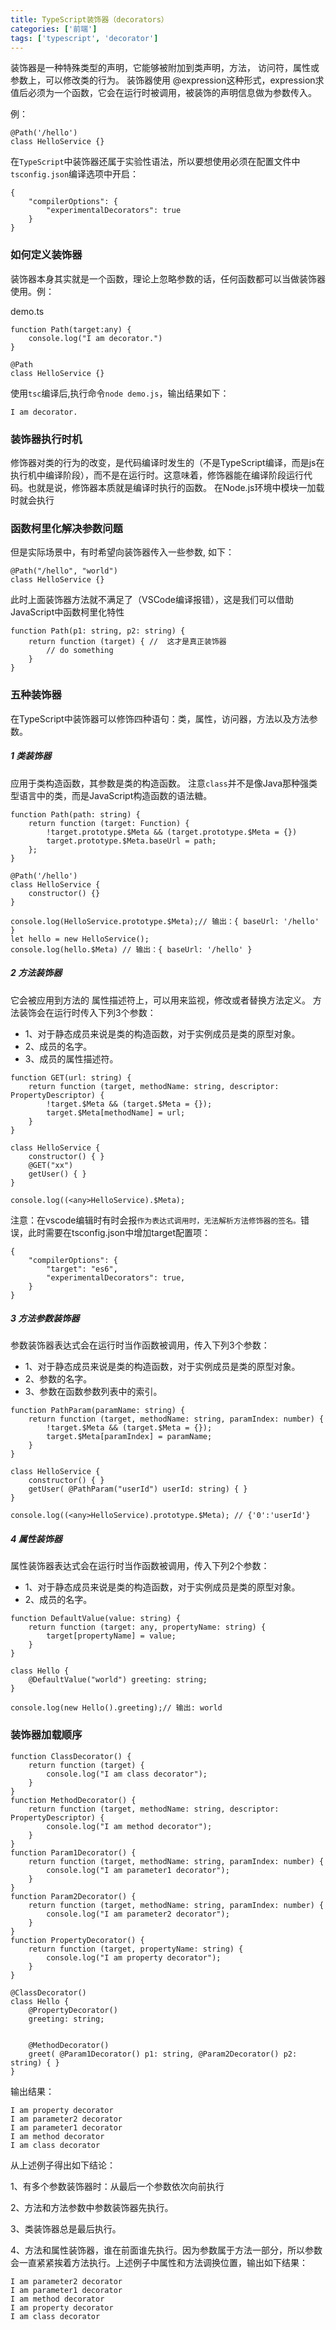 ```yaml
---
title: TypeScript装饰器（decorators）
categories: ['前端']
tags: ['typescript', 'decorator']
---
```


装饰器是一种特殊类型的声明，它能够被附加到类声明，方法， 访问符，属性或参数上，可以修改类的行为。 装饰器使用 @expression这种形式，expression求值后必须为一个函数，它会在运行时被调用，被装饰的声明信息做为参数传入。

例：
```
@Path('/hello')
class HelloService {}
```

在`TypeScript`中装饰器还属于实验性语法，所以要想使用必须在配置文件中`tsconfig.json`编译选项中开启：
```
{
    "compilerOptions": {
        "experimentalDecorators": true
    }
}
```

### 如何定义装饰器
装饰器本身其实就是一个函数，理论上忽略参数的话，任何函数都可以当做装饰器使用。例：

demo.ts
```
function Path(target:any) {
    console.log("I am decorator.")
}

@Path
class HelloService {}
```
使用`tsc`编译后,执行命令`node demo.js`，输出结果如下：
```
I am decorator.
```

### 装饰器执行时机
修饰器对类的行为的改变，是代码编译时发生的（不是TypeScript编译，而是js在执行机中编译阶段），而不是在运行时。这意味着，修饰器能在编译阶段运行代码。也就是说，修饰器本质就是编译时执行的函数。
在Node.js环境中模块一加载时就会执行


### 函数柯里化解决参数问题
但是实际场景中，有时希望向装饰器传入一些参数, 如下：
```
@Path("/hello", "world")
class HelloService {}
```
此时上面装饰器方法就不满足了（VSCode编译报错），这是我们可以借助JavaScript中函数柯里化特性
```
function Path(p1: string, p2: string) {
    return function (target) { //  这才是真正装饰器
        // do something 
    }
}
```

### 五种装饰器
在TypeScript中装饰器可以修饰四种语句：类，属性，访问器，方法以及方法参数。

##### 1 类装饰器
应用于类构造函数，其参数是类的构造函数。
注意`class`并不是像Java那种强类型语言中的类，而是JavaScript构造函数的语法糖。

```
function Path(path: string) {
    return function (target: Function) {
        !target.prototype.$Meta && (target.prototype.$Meta = {})
        target.prototype.$Meta.baseUrl = path;
    };
}

@Path('/hello')
class HelloService {
    constructor() {}
}

console.log(HelloService.prototype.$Meta);// 输出：{ baseUrl: '/hello' }
let hello = new HelloService();
console.log(hello.$Meta) // 输出：{ baseUrl: '/hello' }
```


##### 2 方法装饰器
它会被应用到方法的 属性描述符上，可以用来监视，修改或者替换方法定义。
方法装饰会在运行时传入下列3个参数：

- 1、对于静态成员来说是类的构造函数，对于实例成员是类的原型对象。
- 2、成员的名字。
- 3、成员的属性描述符。

```
function GET(url: string) {
    return function (target, methodName: string, descriptor: PropertyDescriptor) {
        !target.$Meta && (target.$Meta = {});
        target.$Meta[methodName] = url;
    }
}

class HelloService {
    constructor() { }
    @GET("xx")
    getUser() { }
}

console.log((<any>HelloService).$Meta);
```
注意：在vscode编辑时有时会报`作为表达式调用时，无法解析方法修饰器的签名。`错误，此时需要在tsconfig.json中增加target配置项：
```
{
    "compilerOptions": {
        "target": "es6",
        "experimentalDecorators": true,
    }
}
```

##### 3 方法参数装饰器
参数装饰器表达式会在运行时当作函数被调用，传入下列3个参数：

- 1、对于静态成员来说是类的构造函数，对于实例成员是类的原型对象。
- 2、参数的名字。
- 3、参数在函数参数列表中的索引。

```
function PathParam(paramName: string) {
    return function (target, methodName: string, paramIndex: number) {
        !target.$Meta && (target.$Meta = {});
        target.$Meta[paramIndex] = paramName;
    }
}

class HelloService {
    constructor() { }
    getUser( @PathParam("userId") userId: string) { }
}

console.log((<any>HelloService).prototype.$Meta); // {'0':'userId'}
```

##### 4 属性装饰器
属性装饰器表达式会在运行时当作函数被调用，传入下列2个参数：

- 1、对于静态成员来说是类的构造函数，对于实例成员是类的原型对象。
- 2、成员的名字。

```
function DefaultValue(value: string) {
    return function (target: any, propertyName: string) {
        target[propertyName] = value;
    }
}

class Hello {
    @DefaultValue("world") greeting: string;
}

console.log(new Hello().greeting);// 输出: world
```

### 装饰器加载顺序
```
function ClassDecorator() {
    return function (target) {
        console.log("I am class decorator");
    }
}
function MethodDecorator() {
    return function (target, methodName: string, descriptor: PropertyDescriptor) {
        console.log("I am method decorator");
    }
}
function Param1Decorator() {
    return function (target, methodName: string, paramIndex: number) {
        console.log("I am parameter1 decorator");
    }
}
function Param2Decorator() {
    return function (target, methodName: string, paramIndex: number) {
        console.log("I am parameter2 decorator");
    }
}
function PropertyDecorator() {
    return function (target, propertyName: string) {
        console.log("I am property decorator");
    }
}

@ClassDecorator()
class Hello {
    @PropertyDecorator()
    greeting: string;


    @MethodDecorator()
    greet( @Param1Decorator() p1: string, @Param2Decorator() p2: string) { }
}

```
输出结果：
```
I am property decorator
I am parameter2 decorator
I am parameter1 decorator
I am method decorator
I am class decorator
```
从上述例子得出如下结论：

1、有多个参数装饰器时：从最后一个参数依次向前执行

2、方法和方法参数中参数装饰器先执行。

3、类装饰器总是最后执行。

4、方法和属性装饰器，谁在前面谁先执行。因为参数属于方法一部分，所以参数会一直紧紧挨着方法执行。上述例子中属性和方法调换位置，输出如下结果：
```
I am parameter2 decorator
I am parameter1 decorator
I am method decorator
I am property decorator
I am class decorator
```